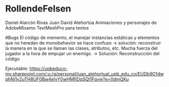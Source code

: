 # RollendeFelsen
Daniel Alarcón Rivas
Juan David Atehortúa
Animaciones y personajes de AdobeMixamo
TextMeshPro para textos

#Bugs
El código de memento, el manejar instancias estáticas y elementos que no heredan de monobehavior se hace confuso -> solución: reconstruir la manera en la que se llaman las clases, atributos, etc.
Mucha fuerza del jugador a la hora de empujar un enemigo. -> Solución: Reconstrucción del código

Ejecutable:
https://upbeduco-my.sharepoint.com/:u:/g/personal/juan_atehortual_upb_edu_co/EUDb9O1dwphNj1v2uTH8UF0Bw4elyY0wHMfiDqSQl1Fqvw?e=0dmQKu




